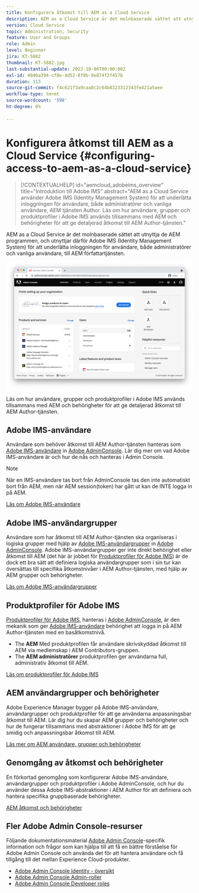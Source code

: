 ```yaml
---
title: Konfigurera åtkomst till AEM as a Cloud Service
description: AEM as a Cloud Service är det molnbaserade sättet att utnyttja de AEM programmen, och utnyttjar därför Adobe IMS (Identity Management System) för att underlätta inloggning av användare, både administratörer och vanliga användare, AEM författartjänsten. Läs om hur Adobe IMS-användare, användargrupper och produktprofiler används tillsammans med AEM och behörigheter för att ge specifik åtkomst till AEM författare.
version: Cloud Service
topic: Administration, Security
feature: User and Groups
role: Admin
level: Beginner
jira: KT-5882
thumbnail: KT-5882.jpg
last-substantial-update: 2022-10-06T00:00:00Z
exl-id: 4846a394-cf8e-4d52-8f8b-9e874f2f457b
duration: 113
source-git-commit: f4c621f3a9caa8c2c64b8323312343fe421a5aee
workflow-type: tm+mt
source-wordcount: '598'
ht-degree: 0%

---
```


# Konfigurera åtkomst till AEM as a Cloud Service {#configuring-access-to-aem-as-a-cloud-service}

>[!CONTEXTUALHELP]
>id="aemcloud_adobeims_overview"
>title="Introduktion till Adobe IMS"
>abstract="AEM as a Cloud Service använder Adobe IMS (Identity Management System) för att underlätta inloggningen för användare, både administratörer och vanliga användare, AEM tjänsten Author. Läs om hur användare, grupper och produktprofiler i Adobe IMS används tillsammans med AEM och behörigheter för att ge detaljerad åtkomst till AEM Author-tjänsten."

AEM as a Cloud Service är det molnbaserade sättet att utnyttja de AEM programmen, och utnyttjar därför Adobe IMS (Identity Management System) för att underlätta inloggningen för användare, både administratörer och vanliga användare, till AEM författartjänsten.

![Adobe Admin Console](./assets/hero.png)

Läs om hur användare, grupper och produktprofiler i Adobe IMS används tillsammans med AEM och behörigheter för att ge detaljerad åtkomst till AEM Author-tjänsten.

## Adobe IMS-användare

Användare som behöver åtkomst till AEM Author-tjänsten hanteras som [Adobe IMS-användare](https://helpx.adobe.com/enterprise/using/set-up-identity.html) in [Adobe AdminConsole](https://adminconsole.adobe.com). Lär dig mer om vad Adobe IMS-användare är och hur de nås och hanteras i Admin Console.

>[!NOTE]
>
>När en IMS-användare tas bort från AdminConsole tas den inte automatiskt bort från AEM, men när AEM session(token) har gått ut kan de INTE logga in på AEM.


[Läs om Adobe IMS-användare](./adobe-ims-users.md)

## Adobe IMS-användargrupper

Användare som har åtkomst till AEM Author-tjänsten ska organiseras i logiska grupper med hjälp av [Adobe IMS-användargrupper](https://helpx.adobe.com/enterprise/using/user-groups.html) in [Adobe AdminConsole](https://adminconsole.adobe.com). Adobe IMS-användargrupper ger inte direkt behörighet eller åtkomst till AEM (det här är jobbet för [Produktprofiler för Adobe IMS](#adobe-ims-product-profiles)) är de dock ett bra sätt att definiera logiska användargrupper som i sin tur kan översättas till specifika åtkomstnivåer i AEM Author-tjänsten, med hjälp av AEM grupper och behörigheter.

[Läs om Adobe IMS-användargrupper](./adobe-ims-user-groups.md)

## Produktprofiler för Adobe IMS

[Produktprofiler för Adobe IMS](https://helpx.adobe.com/enterprise/using/manage-permissions-and-roles.html), hanteras i [Adobe AdminConsole](https://adminconsole.adobe.com), är den mekanik som ger [Adobe IMS-användare](#adobe-ims-users) behörighet att logga in på AEM Author-tjänsten med en basåtkomstnivå.

+ The __AEM__ Med produktprofilen får användare skrivskyddad åtkomst till AEM via medlemskap i AEM Contributors-gruppen.
+ The __AEM administratörer__ produktprofilen ger användarna full, administrativ åtkomst till AEM.

[Läs om produktprofiler för Adobe IMS](./adobe-ims-product-profiles.md)

## AEM användargrupper och behörigheter

Adobe Experience Manager bygger på Adobe IMS-användare, användargrupper och produktprofiler för att ge användarna anpassningsbar åtkomst till AEM. Lär dig hur du skapar AEM grupper och behörigheter och hur de fungerar tillsammans med abstraktioner i Adobe IMS för att ge smidig och anpassningsbar åtkomst till AEM.

[Läs mer om AEM användare, grupper och behörigheter](./aem-users-groups-and-permissions.md)

## Genomgång av åtkomst och behörigheter

En förkortad genomgång som konfigurerar Adobe IMS-användare, användargrupper och produktprofiler i Adobe AdminConsole, och hur du använder dessa Adobe IMS-abstraktioner i AEM Author för att definiera och hantera specifika gruppbaserade behörigheter.

[AEM åtkomst och behörigheter](./walk-through.md)

## Fler Adobe Admin Console-resurser

Följande dokumentationsmaterial [Adobe Admin Console](https://adminconsole.adobe.com)-specifik information och frågor som kan hjälpa till att få en bättre förståelse för Adobe Admin Console och använda det för att hantera användare och få tillgång till det mellan Experience Cloud-produkter.

+ [Adobe Admin Console Identity - översikt](https://helpx.adobe.com/enterprise/using/identity.html)
+ [Adobe Admin Console Admin-roller](https://helpx.adobe.com/enterprise/using/admin-roles.html)
+ [Adobe Admin Console Developer roles](https://helpx.adobe.com/enterprise/using/manage-developers.html)
